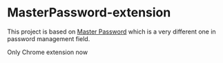 # MasterPassword-extension
This project is based on [Master Password](http://masterpasswordapp.com/) which is a very different one in password management field.    

Only Chrome extension now
